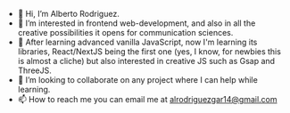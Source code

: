 - 👋 Hi, I’m Alberto Rodriguez.
- 👀 I’m interested in frontend web-development, and also in all the creative possibilities it opens for communication sciences.
- 🌱 After learning advanced vanilla JavaScript, now I'm learning its libraries, React/NextJS being the first one (yes, I know, for newbies this is almost a cliche) but also interested in creative JS such as Gsap and ThreeJS.
- 💞️ I’m looking to collaborate on any project where I can help while learning.
- 📫 How to reach me you can email me at alrodriguezgar14@gmail.com

<!---
AlRodriguezGar14/AlRodriguezGar14 is a ✨ special ✨ repository because its `README.md` (this file) appears on your GitHub profile.
You can click the Preview link to take a look at your changes.
--->
